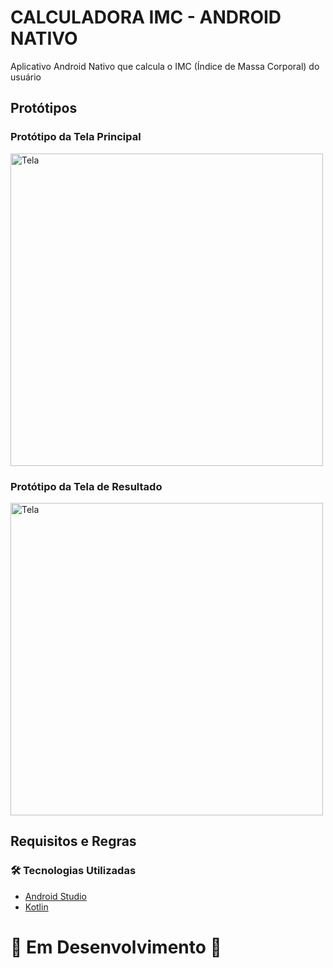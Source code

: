# CALCULADORA IMC - ANDROID NATIVO

Aplicativo Android Nativo que calcula o IMC (Índice de Massa Corporal) do usuário

## Protótipos

### Protótipo da Tela Principal
<img src=".project/Home.png" alt= Tela Principal height="500">

### Protótipo da Tela de Resultado
<img src=".project/Resultado.png" alt= Tela Principal height="500">

## Requisitos e Regras

### 🛠 Tecnologias Utilizadas
- [Android Studio](https://developer.android.com/studio)
- [Kotlin](https://kotlinlang.org/)

# 🔨 Em Desenvolvimento 🔨